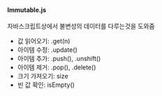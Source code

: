 #### Immutable.js

자바스크립트상에서 불변성의 데이터를 다루는것을 도와줌 

- 값 읽어오기: .get(n)
- 아이템 수정: .update()
- 아이템 추가: .push(), .unshift()
- 아이템 제거: .pop(), .delete()
- 크기 가져오기: size
- 빈 값 확인: isEmpty()